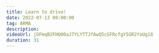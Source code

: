 ```yaml
---
title: Learn to drive!
date: 2022-07-13 00:00:00
tag: ARMA
description:
videoUrl: jDFmqB2FHQ00aJ7YLYTTJfAwQ5cGFRcfgY5GR2YaUg18
duration: 31
---
```


